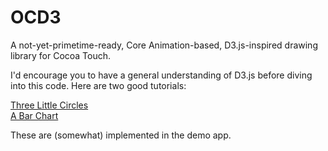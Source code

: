 OCD3
====

A not-yet-primetime-ready, Core Animation-based, D3.js-inspired drawing library for Cocoa Touch.

I'd encourage you to have a general understanding of D3.js before diving into this code. Here are two good tutorials:

[Three Little Circles](http://mbostock.github.com/d3/tutorial/circle.html)   
[A Bar Chart](http://mbostock.github.com/d3/tutorial/bar-1.html)

These are (somewhat) implemented in the demo app.
